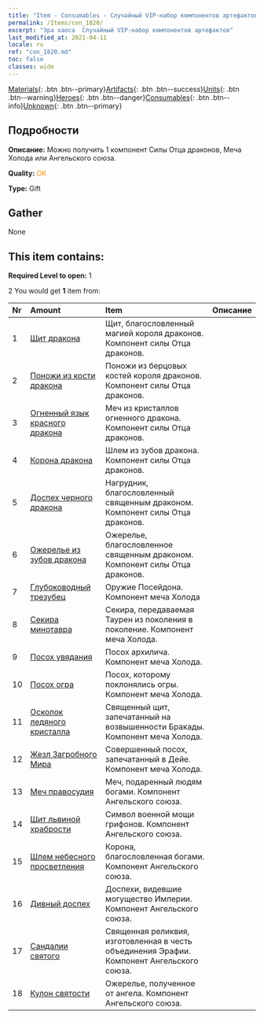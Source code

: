 ```yaml
---
title: "Item - Consumables - Случайный VIP-набор компонентов артефактов"
permalink: /Items/con_1820/
excerpt: "Эра хаоса  Случайный VIP-набор компонентов артефактов"
last_modified_at: 2021-04-11
locale: ru
ref: "con_1820.md"
toc: false
classes: wide
---
```

 [Materials](/ru/Items/){: .btn .btn--primary}[Artifacts](/ru/Items/Artifacts/){: .btn .btn--success}[Units](/ru/Items/Units/){: .btn .btn--warning}[Heroes](/ru/Items/Heroes/){: .btn .btn--danger}[Consumables](/ru/Items/Consumables/){: .btn .btn--info}[Unknown](/ru/Items/Unknown/){: .btn .btn--primary}

## Подробности
 **Описание:** Можно получить 1 компонент Силы Отца драконов, Меча Холода или Ангельского союза.

 **Quality:** <span style="color: #FF8C00">OK</span>

 **Type:** Gift

## Gather

  None

## This item contains:

 **Required Level to open:** 1

 2 You would get **1** item  from:

  | Nr | Amount |     Item    | Описание |
  |:---|:-------|:------------|:-----------:|
  | 1 | [Щит дракона](/ru/Items/art_144/) | Щит, благословленный магией короля драконов. Компонент силы Отца драконов. | 
  | 2 | [Поножи из кости дракона](/ru/Items/art_145/) | Поножи из берцовых костей короля драконов. Компонент силы Отца драконов. | 
  | 3 | [Огненный язык красного дракона](/ru/Items/art_146/) | Меч из кристаллов огненного дракона. Компонент силы Отца драконов. | 
  | 4 | [Корона дракона](/ru/Items/art_147/) | Шлем из зубов дракона. Компонент силы Отца драконов. | 
  | 5 | [Доспех черного дракона](/ru/Items/art_148/) | Нагрудник, благословленный священным драконом. Компонент силы Отца драконов. | 
  | 6 | [Ожерелье из зубов дракона](/ru/Items/art_149/) | Ожерелье, благословленное священным драконом. Компонент силы Отца драконов. | 
  | 7 | [Глубоководный трезубец](/ru/Items/art_160/) | Оружие Посейдона. Компонент меча Холода | 
  | 8 | [Секира минотавра](/ru/Items/art_161/) | Секира, передаваемая Таурен из поколения в поколение. Компонент меча Холода. | 
  | 9 | [Посох увядания](/ru/Items/art_162/) | Посох архилича. Компонент меча Холода. | 
  | 10 | [Посох огра](/ru/Items/art_163/) | Посох, которому поклонялись огры. Компонент меча Холода. | 
  | 11 | [Осколок ледяного кристалла](/ru/Items/art_164/) | Священный щит, запечатанный на возвышенности Бракады. Компонент меча Холода. | 
  | 12 | [Жезл Загробного Мира](/ru/Items/art_165/) | Совершенный посох, запечатанный в Дейе. Компонент меча Холода. | 
  | 13 | [Меч правосудия](/ru/Items/art_150/) | Меч, подаренный людям богами. Компонент Ангельского союза. | 
  | 14 | [Щит львиной храбрости](/ru/Items/art_151/) | Символ военной мощи грифонов. Компонент Ангельского союза. | 
  | 15 | [Шлем небесного просветления](/ru/Items/art_152/) | Корона, благословленная богами. Компонент Ангельского союза. | 
  | 16 | [Дивный доспех](/ru/Items/art_153/) | Доспехи, видевшие могущество Империи. Компонент Ангельского союза. | 
  | 17 | [Сандалии святого](/ru/Items/art_154/) | Священная реликвия, изготовленная в честь объединения Эрафии. Компонент Ангельского союза. | 
  | 18 | [Кулон святости](/ru/Items/art_155/) | Ожерелье, полученное от ангела. Компонент Ангельского союза. | 
